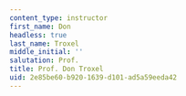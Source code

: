 ```yaml
---
content_type: instructor
first_name: Don
headless: true
last_name: Troxel
middle_initial: ''
salutation: Prof.
title: Prof. Don Troxel
uid: 2e85be60-b920-1639-d101-ad5a59eeda42
---
```

